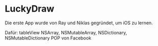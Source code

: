 # LuckyDraw
Die erste App wurde von Ray und Niklas gegründet, um iOS zu lernen.

Dafür:
  tableView
  NSArray, NSMutableArray, NSDictionary, NSMutableDictionary
  POP von Facebook
